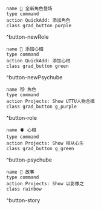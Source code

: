 ```button
name 🥳 全新角色登场
type command
action QuickAdd: 添加角色
class grad_button purple
```
^button-newRole

```button
name 💖 添加心相
type command
action QuickAdd: 添加心相
class grad_button green
```
^button-newPsychube

```button
name 😼 角色
type command
action Projects: Show UTTU人物合揖
class grad_button g_purple
```
^button-role

```button
name 🫀 心相
type command
action Projects: Show 相从心生
class grad_button g_green
```
^button-psychube

```button
name 📖 故事
type command
action Projects: Show 以影像之
class rainbow
```
^button-story